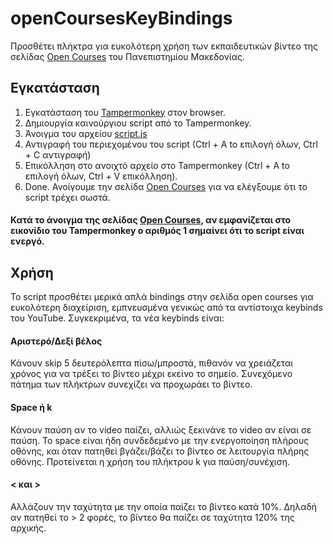 # openCoursesKeyBindings
Προσθέτει πλήκτρα για ευκολότερη χρήση των εκπαιδευτικών βίντεο της σελίδας [Open Courses](http://opencourses.uom.gr) του Πανεπιστημίου Μακεδονίας.

## Εγκατάσταση

1. Εγκατάσταση του [Tampermonkey](https://www.tampermonkey.net/) στον browser.
2. Δημιουργία καινούργιου script από το Tampermonkey.
3. Άνοιγμα του αρχείου [script.js](https://github.com/Tsiou/openCoursesKeyBindings/blob/master/script.js)
4. Αντιγραφή του περιεχομένου του script (Ctrl + A to επιλογή όλων, Ctrl + C αντιγραφή)
5. Επικόλληση στο ανοιχτό αρχείο στο Tampermonkey (Ctrl + A to επιλογή όλων, Ctrl + V επικόλληση).
6. Done. Ανοίγουμε την σελίδα [Open Courses](http://opencourses.uom.gr) για να ελέγξουμε ότι το script τρέχει σωστά.

#### Κατά το άνοιγμα της σελίδας [Open Courses](http://opencourses.uom.gr), αν εμφανίζεται στο εικονίδιο του Tampermonkey ο αριθμός 1 σημαίνει ότι το script είναι ενεργό.

## Χρήση

Το script προσθέτει μερικά απλά bindings στην σελίδα open courses για ευκολότερη διαχείριση, εμπνευσμένα γενικώς από τα αντίστοιχα keybinds του YouTube.
Συγκεκριμένα, τα νέα keybinds είναι:

#### Αριστερό/Δεξί βέλος

Κάνουν skip 5 δευτερόλεπτα πίσω/μπροστά, πιθανόν να χρειάζεται χρόνος για να τρέξει το βίντεο μέχρι εκείνο το σημείο.
Συνεχόμενο πάτημα των πλήκτρων συνεχίζει να προχωράει το βίντεο.

#### Space ή k

Κάνουν παύση αν το video παίζει, αλλιώς ξεκινάνε το video αν είναι σε παύση.
Το space είναι ήδη συνδεδεμένο με την ενεργοποίηση πλήρους οθόνης, και όταν πατηθεί βγάζει/βάζει το βίντεο σε λειτουργία πλήρης οθόνης. 
Προτείνεται η χρήση του πλήκτρου k για παύση/συνέχιση.

#### < και >

Αλλάζουν την ταχύτητα με την οποία παίζει το βίντεο κατά 10%.
Δηλαδή αν πατηθεί το > 2 φορές, το βίντεο θα παίζει σε ταχύτητα 120% της αρχικής.
